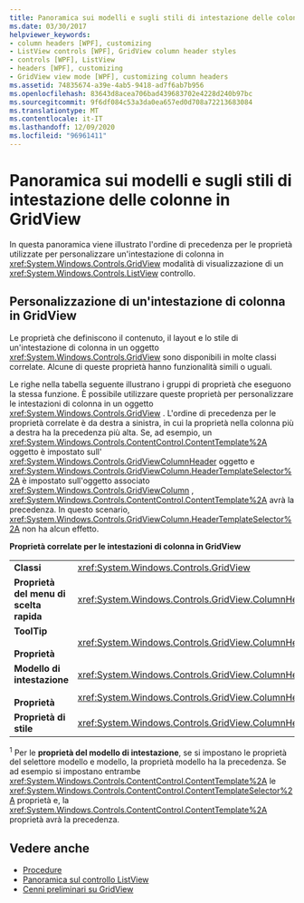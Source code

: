 ```yaml
---
title: Panoramica sui modelli e sugli stili di intestazione delle colonne in GridView
ms.date: 03/30/2017
helpviewer_keywords:
- column headers [WPF], customizing
- ListView controls [WPF], GridView column header styles
- controls [WPF], ListView
- headers [WPF], customizing
- GridView view mode [WPF], customizing column headers
ms.assetid: 74835674-a39e-4ab5-9418-ad7f6ab7b956
ms.openlocfilehash: 83643d8acea706bad439683702e4228d240b97bc
ms.sourcegitcommit: 9f6df084c53a3da0ea657ed0d708a72213683084
ms.translationtype: MT
ms.contentlocale: it-IT
ms.lasthandoff: 12/09/2020
ms.locfileid: "96961411"
---
```

# <a name="gridview-column-header-styles-and-templates-overview"></a>Panoramica sui modelli e sugli stili di intestazione delle colonne in GridView
In questa panoramica viene illustrato l'ordine di precedenza per le proprietà utilizzate per personalizzare un'intestazione di colonna in <xref:System.Windows.Controls.GridView> modalità di visualizzazione di un <xref:System.Windows.Controls.ListView> controllo.  
  
## <a name="customizing-a-column-header-in-a-gridview"></a>Personalizzazione di un'intestazione di colonna in GridView  
 Le proprietà che definiscono il contenuto, il layout e lo stile di un'intestazione di colonna in un oggetto <xref:System.Windows.Controls.GridView> sono disponibili in molte classi correlate. Alcune di queste proprietà hanno funzionalità simili o uguali.  
  
 Le righe nella tabella seguente illustrano i gruppi di proprietà che eseguono la stessa funzione. È possibile utilizzare queste proprietà per personalizzare le intestazioni di colonna in un oggetto <xref:System.Windows.Controls.GridView> . L'ordine di precedenza per le proprietà correlate è da destra a sinistra, in cui la proprietà nella colonna più a destra ha la precedenza più alta. Se, ad esempio, un <xref:System.Windows.Controls.ContentControl.ContentTemplate%2A> oggetto è impostato sull' <xref:System.Windows.Controls.GridViewColumnHeader> oggetto e <xref:System.Windows.Controls.GridViewColumn.HeaderTemplateSelector%2A> è impostato sull'oggetto associato <xref:System.Windows.Controls.GridViewColumn> , <xref:System.Windows.Controls.ContentControl.ContentTemplate%2A> avrà la precedenza. In questo scenario, <xref:System.Windows.Controls.GridViewColumn.HeaderTemplateSelector%2A> non ha alcun effetto.  
  
 **Proprietà correlate per le intestazioni di colonna in GridView**  
  
|||||  
|-|-|-|-|  
|**Classi**|<xref:System.Windows.Controls.GridView>|<xref:System.Windows.Controls.GridViewColumn>|<xref:System.Windows.Controls.GridViewColumnHeader>|  
|**Proprietà del menu di scelta rapida**|<xref:System.Windows.Controls.GridView.ColumnHeaderContextMenu%2A>|Non applicabile|<xref:System.Windows.FrameworkElement.ContextMenu%2A>|  
|**ToolTip**<br /><br /> **Proprietà**|<xref:System.Windows.Controls.GridView.ColumnHeaderToolTip%2A>|Non applicabile|<xref:System.Windows.FrameworkElement.ToolTip%2A>|  
|**Modello di intestazione**<br /><br /> **Proprietà**|<xref:System.Windows.Controls.GridView.ColumnHeaderTemplate%2A><sup>1</sup>/<br /><br /> <xref:System.Windows.Controls.GridView.ColumnHeaderTemplateSelector%2A>|<xref:System.Windows.Controls.GridViewColumn.HeaderTemplate%2A><sup>1</sup>/<br /><br /> <xref:System.Windows.Controls.GridViewColumn.HeaderTemplateSelector%2A>|<xref:System.Windows.Controls.ContentControl.ContentTemplate%2A><sup>1</sup>/<br /><br /> <xref:System.Windows.Controls.ContentControl.ContentTemplateSelector%2A>|  
|**Proprietà di stile**|<xref:System.Windows.Controls.GridView.ColumnHeaderContainerStyle%2A>|<xref:System.Windows.Controls.GridViewColumn.HeaderContainerStyle%2A>|<xref:System.Windows.FrameworkElement.Style%2A>|  
  
 <sup>1</sup> Per le **proprietà del modello di intestazione**, se si impostano le proprietà del selettore modello e modello, la proprietà modello ha la precedenza. Se ad esempio si impostano entrambe <xref:System.Windows.Controls.ContentControl.ContentTemplate%2A> le <xref:System.Windows.Controls.ContentControl.ContentTemplateSelector%2A> proprietà e, la <xref:System.Windows.Controls.ContentControl.ContentTemplate%2A> proprietà avrà la precedenza.  
  
## <a name="see-also"></a>Vedere anche

- [Procedure](listview-how-to-topics.md)
- [Panoramica sul controllo ListView](listview-overview.md)
- [Cenni preliminari su GridView](gridview-overview.md)
